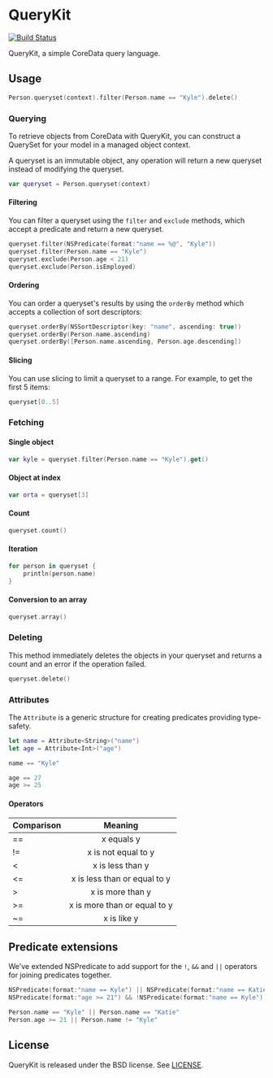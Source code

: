 QueryKit
========

[![Build Status](http://img.shields.io/travis/QueryKit/QueryKit/master.svg?style=flat)](https://travis-ci.org/QueryKit/QueryKit)

QueryKit, a simple CoreData query language.

## Usage

```swift
Person.queryset(context).filter(Person.name == "Kyle").delete()
```

### Querying

To retrieve objects from CoreData with QueryKit, you can construct a QuerySet
for your model in a managed object context.

A queryset is an immutable object, any operation will return a new queryset
instead of modifying the queryset.

```swift
var queryset = Person.queryset(context)
```

#### Filtering

You can filter a queryset using the `filter` and `exclude` methods, which
accept a predicate and return a new queryset.

```swift
queryset.filter(NSPredicate(format:"name == %@", "Kyle"))
queryset.filter(Person.name == "Kyle")
queryset.exclude(Person.age < 21)
queryset.exclude(Person.isEmployed)
```

#### Ordering

You can order a queryset's results by using the `orderBy` method which accepts
a collection of sort descriptors:

```swift
queryset.orderBy(NSSortDescriptor(key: "name", ascending: true))
queryset.orderBy(Person.name.ascending)
queryset.orderBy([Person.name.ascending, Person.age.descending])
```

#### Slicing

You can use slicing to limit a queryset to a range. For example, to get the
first 5 items:

```swift
queryset[0..5]
```

### Fetching

#### Single object

```swift
var kyle = queryset.filter(Person.name == "Kyle").get()
```

#### Object at index

```swift
var orta = queryset[3]
```

#### Count

```swift
queryset.count()
```

#### Iteration

```swift
for person in queryset {
    println(person.name)
}
```

#### Conversion to an array

```swift
queryset.array()
```

### Deleting

This method immediately deletes the objects in your queryset and returns a
count and an error if the operation failed.

```swift
queryset.delete()
```

### Attributes

The `Attribute` is a generic structure for creating predicates providing
type-safety.

```swift
let name = Attribute<String>("name")
let age = Attribute<Int>("age")

name == "Kyle"

age == 27
age >= 25
```

#### Operators

| Comparison | Meaning |
| ------- |:--------:|
| == | x equals y |
| != | x is not equal to y |
| < | x is less than y |
| <= | x is less than or equal to y |
| > | x is more than y |
| >= | x is more than or equal to y |
| ~= | x is like y |

## Predicate extensions

We've extended NSPredicate to add support for the `!`, `&&` and `||` operators
for joining predicates together.

```swift
NSPredicate(format:"name == Kyle") || NSPredicate(format:"name == Katie")
NSPredicate(format:"age >= 21") && !NSPredicate(format:"name == Kyle")
```

```swift
Person.name == "Kyle" || Person.name == "Katie"
Person.age >= 21 || Person.name != "Kyle"
```

## License

QueryKit is released under the BSD license. See [LICENSE](LICENSE).

